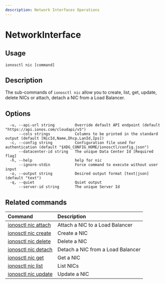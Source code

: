 ```yaml
---
description: Network Interfaces Operations
---
```


# NetworkInterface

## Usage

```text
ionosctl nic [command]
```

## Description

The sub-commands of `ionosctl nic` allow you to create, list, get, update, delete NICs or attach, detach a NIC from a Load Balancer.

## Options

```text
  -u, --api-url string         Override default API endpoint (default "https://api.ionos.com/cloudapi/v5")
      --cols strings           Columns to be printed in the standard output (default [NicId,Name,Dhcp,LanId,Ips])
  -c, --config string          Configuration file used for authentication (default "$XDG_CONFIG_HOME/ionosctl/config.json")
      --datacenter-id string   The unique Data Center Id [Required flag]
  -h, --help                   help for nic
      --ignore-stdin           Force command to execute without user input
  -o, --output string          Desired output format [text|json] (default "text")
  -q, --quiet                  Quiet output
      --server-id string       The unique Server Id
```

## Related commands

| Command | Description |
| :--- | :--- |
| [ionosctl nic attach](attach/) | Attach a NIC to a Load Balancer |
| [ionosctl nic create](create.md) | Create a NIC |
| [ionosctl nic delete](delete.md) | Delete a NIC |
| [ionosctl nic detach](detach.md) | Detach a NIC from a Load Balancer |
| [ionosctl nic get](get.md) | Get a NIC |
| [ionosctl nic list](list.md) | List NICs |
| [ionosctl nic update](update.md) | Update a NIC |

